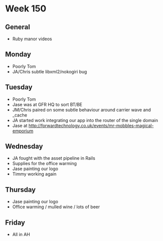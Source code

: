 Week 150
========

## General

* Ruby manor videos

## Monday

* Poorly Tom
* JA/Chris subtle libxml2/nokogiri bug

## Tuesday

* Poorly Tom
* Jase was at GFR HQ to sort BT/BE
* JM/Chris paired on some subtle behaviour around carrier wave and _cache
* JA started work integrating our app into the router of the single domain
* Jase at http://forwardtechnology.co.uk/events/mr-mobbles-magical-emporium

## Wednesday

* JA fought with the asset pipeline in Rails
* Supplies for the office warming
* Jase painting our logo
* Timmy working again

## Thursday

* Jase painting our logo
* Office warming / mulled wine / lots of beer

## Friday

* All in AH